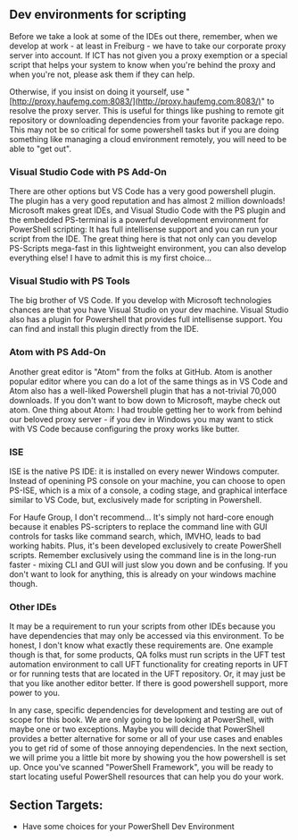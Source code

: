 ## Dev environments for scripting

Before we take a look at some of the IDEs out there, remember, when we develop at work - at least in Freiburg - we have to take our corporate proxy server into account. If ICT has not given you a proxy exemption or a special script that helps your system to know when you're behind the proxy and when you're not, please ask them if they can help. 

Otherwise, if you insist on doing it yourself, use "[http://proxy.haufemg.com:8083/](http://proxy.haufemg.com:8083/)" to resolve the proxy server. This is useful for things like pushing to remote git repository or downloading dependencies from your favorite package repo. This may not be so critical for some powershell tasks but if you are doing something like managing a cloud environment remotely, you will need to be able to "get out".

### Visual Studio Code with PS Add-On

There are other options but VS Code has a very good powershell plugin. The plugin has a very good reputation and has almost 2 million downloads! Microsoft makes great IDEs, and Visual Studio Code with the PS plugin and the embedded PS-terminal is a powerful development environment for PowerShell scripting: It has full intellisense support and you can run your script from the IDE. The great thing here is that not only can you develop PS-Scripts mega-fast in this lightweight environment, you can also develop everything else! I have to admit this is my first choice...

### Visual Studio with PS Tools

The big brother of VS Code. If you develop with Microsoft technologies chances are that you have Visual Studio on your dev machine. Visual Studio also has a plugin for Powershell that provides full intellisense support. You can find and install this plugin directly from the IDE.

### Atom with PS Add-On

Another great editor is "Atom" from the folks at GitHub. Atom is another popular editor where you can do a lot of the same things as in VS Code and Atom also has a well-liked Powershell plugin that has a not-trivial 70,000 downloads. If you don't want to bow down to Microsoft, maybe check out atom. One thing about Atom: I had trouble getting her to work from behind our beloved proxy server - if you dev in Windows you may want to stick with VS Code because configuring the proxy works like butter.

### ISE

ISE is the native PS IDE: it is installed on every newer Windows computer. Instead of openining PS console on your machine, you can choose to open PS-ISE, which is a mix of a console, a coding stage, and graphical interface similar to VS Code, but, exclusively made for scripting in Powershell.

For Haufe Group, I don't recommend... It's simply not hard-core enough because it enables PS-scripters to replace the command line with GUI controls for tasks like command search, which, IMVHO, leads to bad working habits. Plus, it's been developed exclusively to create PowerShell scripts. Remember exclusively using the command line is in the long-run faster - mixing CLI and GUI will just slow you down and be confusing. If you don't want to look for anything, this is already on your windows machine though.

### Other IDEs

It may be a requirement to run your scripts from other IDEs because you have dependencies that may only be accessed via this environment. To be honest, I don't know what exactly these requirements are. One example though is that, for some products, QA folks must run scripts in the UFT test automation environment to call UFT functionality for creating reports in UFT or for running tests that are located in the UFT repository. Or, it may just be that you like another editor better. If there is good powershell support, more power to you.

In any case, specific dependencies for development and testing are out of scope for this book. We are only going to be looking at PowerShell, with maybe one or two exceptions. Maybe you will decide that PowerShell provides a better alternative for some or all of your use cases and enables you to get rid of some of those annoying dependencies. In the next section, we will prime you a little bit more by showing you the how powershell is set up. Once you've scanned "PowerShell Framework", you will be ready to start locating useful PowerShell resources that can help you do your work.

## Section Targets:

* Have some choices for your PowerShell Dev Environment



